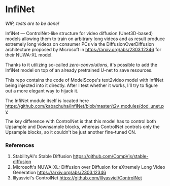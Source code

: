 # InfiNet

*WIP, tests are to be done!*

InfiNet — ControlNet-like structure for video diffusion (Unet3D-based) models allowing them to train on arbitrary long videos and as result produce extremely long videos on consumer PCs via the DiffusionOverDiffusion architecture proposed by Microsoft in https://arxiv.org/abs/2303.12346 for their NUWA-XL model.

Thanks to it utilizing so-called *zero-convolutions*, it's possible to add the InfiNet model on top of an already pretrained U-net to save resources.

This repo contains the code of ModelScope's text2video model with InfiNet being injected into it directly. After I test whether it works, I'll try to figure out a more elegant way to hijack it.

The InfiNet module itself is located here https://github.com/kabachuha/InfiNet/blob/master/t2v_modules/dod_unet.py

The key difference with ControlNet is that this model has to control both Upsample and Downsample blocks, whereas ControlNet controls only the Upsample blocks, so it couldn't be just another fine-tuned CN.

### References

1. StabilityAI's Stable Diffusion https://github.com/CompVis/stable-diffusion
2. Microsoft's NUWA-XL: Diffusion over Diffusion for eXtremely Long Video Generation https://arxiv.org/abs/2303.12346
3. lllyasviel's ControlNet https://github.com/lllyasviel/ControlNet
